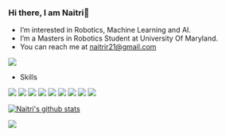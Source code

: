 ### Hi there, I am Naitri👋


- I’m interested in Robotics, Machine Learning and AI.
- I’m a Masters in Robotics Student at University Of Maryland.
- You can reach me at [naitrir21@gmail.com](naitrir21@gmail.com)


<a href="https://www.linkedin.com/in/naitri-rajyaguru/"><img src="https://img.shields.io/badge/LinkedIn-0077B5?style=for-the-badge&logo=linkedin&logoColor=white"></a>

- Skills

<img src="https://img.shields.io/badge/Python-3776AB?style=for-the-badge&logo=python&logoColor=white"> <img src="https://img.shields.io/badge/C-00599C?style=for-the-badge&logo=c&logoColor=white"> <img src="https://img.shields.io/badge/C%2B%2B-00599C?style=for-the-badge&logo=c%2B%2B&logoColor=white"> <img src="https://img.shields.io/badge/TensorFlow-FF6F00?style=for-the-badge&logo=TensorFlow&logoColor=white"> <img src="https://img.shields.io/badge/PyTorch-EE4C2C?style=for-the-badge&logo=PyTorch&logoColor=white"> <img src="https://img.shields.io/badge/Numpy-777BB4?style=for-the-badge&logo=numpy&logoColor=white"> <img src="https://img.shields.io/badge/scikit_learn-F7931E?style=for-the-badge&logo=scikit-learn&logoColor=white"> <img src="https://img.shields.io/badge/OpenCV-27338e?style=for-the-badge&logo=OpenCV&logoColor=white"> <img src="https://img.shields.io/badge/ROS-22314E?style=for-the-badge&logo=ROS&logoColor=white"> 

[![Naitri's github stats](https://github-readme-stats.vercel.app/api?username=naitri&show_icons=true&theme=radical)](https://github.com/anuraghazra/github-readme-stats) 

![](https://komarev.com/ghpvc/?username=naitri&color=blue)


<!---
naitri/naitri is a ✨ special ✨ repository because its `README.md` (this file) appears on your GitHub profile.
You can click the Preview link to take a look at your changes.
--->
